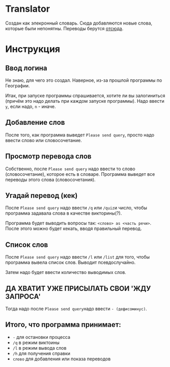 # Translator

Создан как элекронный словарь. Сюда добавляются новые слова, которые были непонятны. Переводы берутся [отсюда](https://translate.google.com).

# Инструкция
## Ввод логина

Не знаю, для чего это создал. Наверное, из-за прошлой программы по Географии.

Итак, при запуске программы спрашивается, хотите ли вы залогиниться (причём это надо делать при каждом запуске программы).
Надо ввести `y`, если надо, `n` - иначе.

## Добавление слов

После того, как программа выведет `Please send query`, просто надо ввести слово или словосочетание.

## Просмотр перевода слов

Собственно, после `Please send query` надо ввести то слово (словосочетание), которое есть в словаре. Программа выведет все переводы этого слова (словосочетания).

## Угадай перевод (кек)

После `Please send query` надо ввести `/q` или `/quiz`и число, чтобы программа задавала слова в качестве викторины(?).

Программа будет выводить вопросы так: `<слово> as <часть речи>`.
После этого можно будет кекать, вводя правильный перевод.

## Список слов

После `Please send query` надо ввести `/l` или `/list` для того, чтобы программа вывела список слов. Выводит псевдослучайно.

Затем надо будет ввести количество выводимых слов.

## ДА ХВАТИТ УЖЕ ПРИСЫЛАТЬ СВОИ 'ЖДУ ЗАПРОСА'

Тогда надо после `Please send query`надо  ввести `- (дефисоминус)`.

## Итого, что программа принимает:

* `-`                   для остановки процесса
* `/q`                  в режим виктоины
* `/l`                  в режим вывода слов
* `/h`                  для получения справки
* `слово`               для добавления или показа переводов

